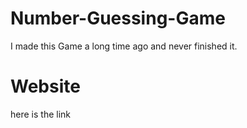# Number-Guessing-Game

I made this Game a long time ago and never finished it.

# Website

here is the link 
